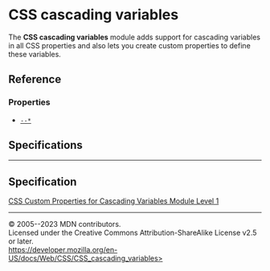 CSS cascading variables
=======================


The **CSS cascading variables** module adds support for cascading
variables in all CSS properties and also lets you create custom
properties to define these variables.



Reference
---------



### Properties


-   [`--*`](--*)



Specifications
--------------


  -----------------------------------------------------------------------
  Specification
  -----------------------------------------------------------------------
  [CSS Custom Properties for Cascading Variables Module Level 1\
  ](https://drafts.csswg.org/css-variables/)

  -----------------------------------------------------------------------



© 2005--2023 MDN contributors.\
Licensed under the Creative Commons Attribution-ShareAlike License v2.5
or later.\
https://developer.mozilla.org/en-US/docs/Web/CSS/CSS_cascading_variables>

